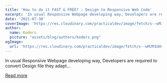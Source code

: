 ```yaml
---
title: 'How to do it FAST & FREE? : Design to Responsive Web Code'
excerpt: 'In usual Responsive Webpage developing way, Developers are required to convert Design file they adapt...'
date: '2021-07-30'
coverImage: 'https://res.cloudinary.com/practicaldev/image/fetch/s--wMJM1GHr--/c_imagga_scale,f_auto,fl_progressive,h_420,q_auto,w_1000/https://dev-to-uploads.s3.amazonaws.com/uploads/articles/qp8akgtjq2lpi9zgkl20.jpg'
author:
  name: Koders
  picture: "assets/blog/authors/koders.png"
ogImage:
  url: 'https://res.cloudinary.com/practicaldev/image/fetch/s--wMJM1GHr--/c_imagga_scale,f_auto,fl_progressive,h_420,q_auto,w_1000/https://dev-to-uploads.s3.amazonaws.com/uploads/articles/qp8akgtjq2lpi9zgkl20.jpg'
---
```


In usual Responsive Webpage developing way, Developers are required to convert Design file they adapt...

[Read more](https://dev.to/jacksonchill2/how-to-do-it-fast-free-design-to-responsive-web-code-fbb)
